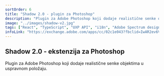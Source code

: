 ```yaml
---
sortOrder: 6
title: "Shadow 2.0 - plugin za Photoshop"
description: "Plugin za Adobe Photoshop koji dodaje realistične senke objektima u uspravnom položaju."
image: "../images/shadow-v2.jpg"
tags: ["React", "TypeScript", "UXP API", "i18n", "Adobe Spectrum design system"]
infoLink: "https://exchange.adobe.com/apps/cc/02c1e043?fbclid=IwAR2ev6VYN0W9zFskhw7Ixf3tfoUqe_5dvDAGvfJYKR2X9nhFW6LZ_T9y188"
---
```


## Shadow 2.0 - ekstenzija za Photoshop

Plugin za Adobe Photoshop koji dodaje realistične senke objektima u uspravnom položaju.
